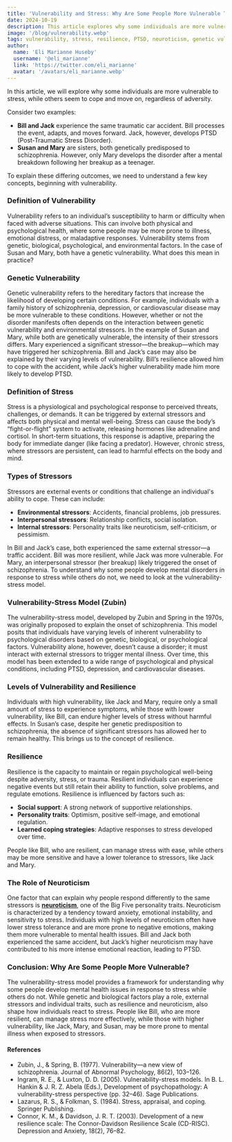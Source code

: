 ```yaml
---
title: 'Vulnerability and Stress: Why Are Some People More Vulnerable Than Others?'
date: 2024-10-19
description: This article explores why some individuals are more vulnerable to stress and mental health issues than others, using the vulnerability-stress model to explain the role of genetic, environmental, and psychological factors.
image: '/blog/vulnerability.webp'
tags: vulnerability, stress, resilience, PTSD, neuroticism, genetic vulnerability, environmental stressors, psychological health, vulnerability-stress model, schizophrenia, mental health, coping strategies, stress tolerance, trauma, mental illness
author:
  name: 'Eli Marianne Huseby'
  username: '@eli_marianne'
  link: 'https://twitter.com/eli_marianne'
  avatar: '/avatars/eli_marianne.webp'
---
```


In this article, we will explore why some individuals are more vulnerable to stress, while others seem to cope and move on, regardless of adversity.

Consider two examples:

- **Bill and Jack** experience the same traumatic car accident. Bill processes the event, adapts, and moves forward. Jack, however, develops PTSD (Post-Traumatic Stress Disorder).
- **Susan and Mary** are sisters, both genetically predisposed to schizophrenia. However, only Mary develops the disorder after a mental breakdown following her breakup as a teenager.

To explain these differing outcomes, we need to understand a few key concepts, beginning with vulnerability.

### Definition of Vulnerability

Vulnerability refers to an individual’s susceptibility to harm or difficulty when faced with adverse situations. This can involve both physical and psychological health, where some people may be more prone to illness, emotional distress, or maladaptive responses. Vulnerability stems from genetic, biological, psychological, and environmental factors.
In the case of Susan and Mary, both have a genetic vulnerability. What does this mean in practice?

### Genetic Vulnerability

Genetic vulnerability refers to the hereditary factors that increase the likelihood of developing certain conditions. For example, individuals with a family history of schizophrenia, depression, or cardiovascular disease may be more vulnerable to these conditions. However, whether or not the disorder manifests often depends on the interaction between genetic vulnerability and environmental stressors.
In the example of Susan and Mary, while both are genetically vulnerable, the intensity of their stressors differs. Mary experienced a significant stressor—the breakup—which may have triggered her schizophrenia.
Bill and Jack’s case may also be explained by their varying levels of vulnerability. Bill’s resilience allowed him to cope with the accident, while Jack’s higher vulnerability made him more likely to develop PTSD.

### Definition of Stress

Stress is a physiological and psychological response to perceived threats, challenges, or demands. It can be triggered by external stressors and affects both physical and mental well-being. Stress can cause the body’s “fight-or-flight” system to activate, releasing hormones like adrenaline and cortisol. In short-term situations, this response is adaptive, preparing the body for immediate danger (like facing a predator). However, chronic stress, where stressors are persistent, can lead to harmful effects on the body and mind.

### Types of Stressors

Stressors are external events or conditions that challenge an individual's ability to cope. These can include:

- **Environmental stressors**: Accidents, financial problems, job pressures.
- **Interpersonal stressors**: Relationship conflicts, social isolation.
- **Internal stressors**: Personality traits like neuroticism, self-criticism, or pessimism.

In Bill and Jack’s case, both experienced the same external stressor—a traffic accident. Bill was more resilient, while Jack was more vulnerable. For Mary, an interpersonal stressor (her breakup) likely triggered the onset of schizophrenia.
To understand why some people develop mental disorders in response to stress while others do not, we need to look at the vulnerability-stress model.

### Vulnerability-Stress Model (Zubin)

The vulnerability-stress model, developed by Zubin and Spring in the 1970s, was originally proposed to explain the onset of schizophrenia. This model posits that individuals have varying levels of inherent vulnerability to psychological disorders based on genetic, biological, or psychological factors. Vulnerability alone, however, doesn’t cause a disorder; it must interact with external stressors to trigger mental illness.
Over time, this model has been extended to a wide range of psychological and physical conditions, including PTSD, depression, and cardiovascular diseases.

### Levels of Vulnerability and Resilience

Individuals with high vulnerability, like Jack and Mary, require only a small amount of stress to experience symptoms, while those with lower vulnerability, like Bill, can endure higher levels of stress without harmful effects. In Susan’s case, despite her genetic predisposition to schizophrenia, the absence of significant stressors has allowed her to remain healthy.
This brings us to the concept of resilience.

### Resilience

Resilience is the capacity to maintain or regain psychological well-being despite adversity, stress, or trauma. Resilient individuals can experience negative events but still retain their ability to function, solve problems, and regulate emotions. Resilience is influenced by factors such as:

- **Social support**: A strong network of supportive relationships.
- **Personality traits**: Optimism, positive self-image, and emotional regulation.
- **Learned coping strategies**: Adaptive responses to stress developed over time.

People like Bill, who are resilient, can manage stress with ease, while others may be more sensitive and have a lower tolerance to stressors, like Jack and Mary.

### The Role of Neuroticism
One factor that can explain why people respond differently to the same stressors is [**neuroticism**](/articles/neuroticism), one of the Big Five personality traits. Neuroticism is characterized by a tendency toward anxiety, emotional instability, and sensitivity to stress. Individuals with high levels of neuroticism often have lower stress tolerance and are more prone to negative emotions, making them more vulnerable to mental health issues.
Bill and Jack both experienced the same accident, but Jack’s higher neuroticism may have contributed to his more intense emotional reaction, leading to PTSD.

### Conclusion: Why Are Some People More Vulnerable?

The vulnerability-stress model provides a framework for understanding why some people develop mental health issues in response to stress while others do not. While genetic and biological factors play a role, external stressors and individual traits, such as resilience and neuroticism, also shape how individuals react to stress. People like Bill, who are more resilient, can manage stress more effectively, while those with higher vulnerability, like Jack, Mary, and Susan, may be more prone to mental illness when exposed to stressors.

#### **References**

- Zubin, J., & Spring, B. (1977). Vulnerability—a new view of schizophrenia. Journal of Abnormal Psychology, 86(2), 103–126.
- Ingram, R. E., & Luxton, D. D. (2005). Vulnerability-stress models. In B. L. Hankin & J. R. Z. Abela (Eds.), Development of psychopathology: A vulnerability-stress perspective (pp. 32–46). Sage Publications.
- Lazarus, R. S., & Folkman, S. (1984). Stress, appraisal, and coping. Springer Publishing.
- Connor, K. M., & Davidson, J. R. T. (2003). Development of a new resilience scale: The Connor-Davidson Resilience Scale (CD-RISC). Depression and Anxiety, 18(2), 76–82.
